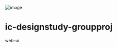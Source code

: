 ![image](https://github.com/user-attachments/assets/96bd17d9-3039-4a38-a935-41a04bb27e19)

# ic-designstudy-groupproj
web-ui
